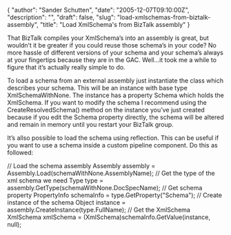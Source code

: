 {
  "author": "Sander Schutten",
  "date": "2005-12-07T09:10:00Z",
  "description": "",
  "draft": false,
  "slug": "load-xmlschemas-from-biztalk-assembly",
  "title": "Load XmlSchema&#039;s from BizTalk assembly"
}


That BizTalk compiles your XmlSchema’s into an assembly is great, but wouldn’t it be greater if you could reuse those schema’s in your code? No more hassle of different versions of your schema and your schema’s always at your fingertips because they are in the GAC. Well…it took me a while to figure that it’s actually really simple to do.

To load a schema from an external assembly just instantiate the class which describes your schema. This will be an instance with base type XmlSchemaWithNone. The instance has a property Schema which holds the XmlSchema. If you want to modify the schema I recommend using the CreateResolvedSchema() method on the instance you’ve just created because if you edit the Schema property directly, the schema will be altered and remain in memory until you restart your BizTalk group.

It’s allso possible to load the schema using reflection. This can be useful if you want to use a schema inside a custom pipeline component. Do this as followed:

 // Load the schema assembly Assembly assembly = Assembly.Load(schemaWithNone.AssemblyName); // Get the type of the xml schema we need Type type = assembly.GetType(schemaWithNone.DocSpecName); // Get schema property PropertyInfo schemaInfo = type.GetProperty("Schema"); // Create instance of the schema Object instance = assembly.CreateInstance(type.FullName); // Get the XmlSchema XmlSchema xmlSchema = (XmlSchema)schemaInfo.GetValue(instance, null);

